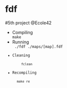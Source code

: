 # fdf
#5th project @Ecole42

<ul>
<li>Compiling </li>
  <code>make</code>
 <li> Running </li>
  <code> ./fdf ./maps/[map].fdf
 <li>Cleaning</li>
    <code>fclean</code>
 <li>Recompiling</li>
  <code>make re</code>
 </ul>
